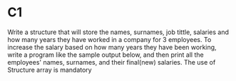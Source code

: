 # C1
Write a structure that will store the names, surnames, job tittle, salaries and how many years they have worked in a company for 3 employees. To increase the salary based on how many years they have been working, write a program like the sample output below, and then print all the employees' names, surnames, and their final(new) salaries. The use of Structure array is mandatory

